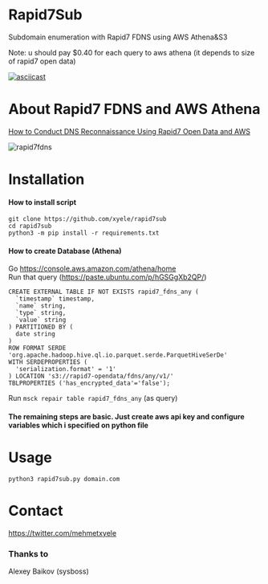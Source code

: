 # Rapid7Sub
Subdomain enumeration with Rapid7 FDNS using AWS Athena&S3

Note: u should pay $0.40 for each query to aws athena (it depends to size of rapid7 open data)

[![asciicast](https://asciinema.org/a/TXXwJ7G1J2bmD4I3OGY7oGUmn.svg)](https://asciinema.org/a/TXXwJ7G1J2bmD4I3OGY7oGUmn)

# About Rapid7 FDNS and AWS Athena
[How to Conduct DNS Reconnaissance Using Rapid7 Open Data and AWS](https://blog.rapid7.com/2018/10/16/how-to-conduct-dns-reconnaissance-for-02-using-rapid7-open-data-and-aws/)

![rapid7fdns](https://0xpatrik.com/content/images/2018/10/Domain_Infrastructure.jpg)

# Installation
#### How to install script
    git clone https://github.com/xyele/rapid7sub
    cd rapid7sub
    python3 -m pip install -r requirements.txt
#### How to create Database (Athena)
Go https://console.aws.amazon.com/athena/home <br>
Run that query (https://paste.ubuntu.com/p/hGSGgXb2QP/) <br>

```
CREATE EXTERNAL TABLE IF NOT EXISTS rapid7_fdns_any (
  `timestamp` timestamp,
  `name` string,
  `type` string,
  `value` string 
) PARTITIONED BY (
  date string 
)
ROW FORMAT SERDE 'org.apache.hadoop.hive.ql.io.parquet.serde.ParquetHiveSerDe'
WITH SERDEPROPERTIES (
  'serialization.format' = '1'
) LOCATION 's3://rapid7-opendata/fdns/any/v1/'
TBLPROPERTIES ('has_encrypted_data'='false');
```

Run `msck repair table rapid7_fdns_any` (as query)

#### The remaining steps are basic. Just create aws api key and configure variables which i specified on python file

# Usage
`python3 rapid7sub.py domain.com`

# Contact
https://twitter.com/mehmetxyele

### Thanks to
Alexey Baikov (sysboss)

